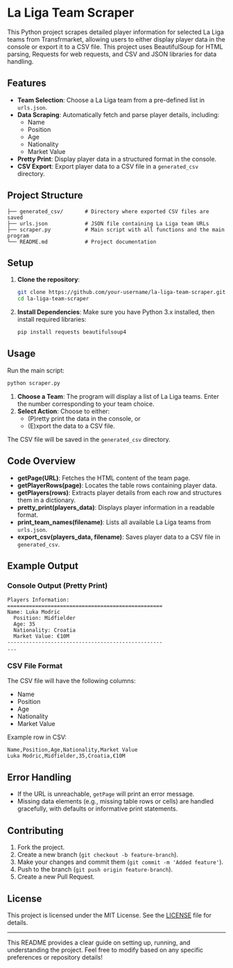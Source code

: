# La Liga Team Scraper

This Python project scrapes detailed player information for selected La Liga teams from Transfrmarket, allowing users to either display player data in the console or export it to a CSV file. This project uses BeautifulSoup for HTML parsing, Requests for web requests, and CSV and JSON libraries for data handling.

## Features

- **Team Selection**: Choose a La Liga team from a pre-defined list in `urls.json`.
- **Data Scraping**: Automatically fetch and parse player details, including:
  - Name
  - Position
  - Age
  - Nationality
  - Market Value
- **Pretty Print**: Display player data in a structured format in the console.
- **CSV Export**: Export player data to a CSV file in a `generated_csv` directory.

## Project Structure

```plaintext
├── generated_csv/       # Directory where exported CSV files are saved
├── urls.json            # JSON file containing La Liga team URLs
├── scraper.py           # Main script with all functions and the main program
└── README.md            # Project documentation
```

## Setup

1. **Clone the repository**:
   ```bash
   git clone https://github.com/your-username/la-liga-team-scraper.git
   cd la-liga-team-scraper
   ```

2. **Install Dependencies**:
   Make sure you have Python 3.x installed, then install required libraries:
   ```bash
   pip install requests beautifulsoup4
   ```


## Usage

Run the main script:
```bash
python scraper.py
```

1. **Choose a Team**: The program will display a list of La Liga teams. Enter the number corresponding to your team choice.
2. **Select Action**: Choose to either:
   - (P)retty print the data in the console, or
   - (E)xport the data to a CSV file.

The CSV file will be saved in the `generated_csv` directory.

## Code Overview

- **getPage(URL)**: Fetches the HTML content of the team page.
- **getPlayerRows(page)**: Locates the table rows containing player data.
- **getPlayers(rows)**: Extracts player details from each row and structures them in a dictionary.
- **pretty_print(players_data)**: Displays player information in a readable format.
- **print_team_names(filename)**: Lists all available La Liga teams from `urls.json`.
- **export_csv(players_data, filename)**: Saves player data to a CSV file in `generated_csv`.

## Example Output

### Console Output (Pretty Print)

```
Players Information:
==================================================
Name: Luka Modric
  Position: Midfielder
  Age: 35
  Nationality: Croatia
  Market Value: €10M
--------------------------------------------------
...
```

### CSV File Format

The CSV file will have the following columns:
- Name
- Position
- Age
- Nationality
- Market Value

Example row in CSV:
```csv
Name,Position,Age,Nationality,Market Value
Luka Modric,Midfielder,35,Croatia,€10M
```

## Error Handling

- If the URL is unreachable, `getPage` will print an error message.
- Missing data elements (e.g., missing table rows or cells) are handled gracefully, with defaults or informative print statements.

## Contributing

1. Fork the project.
2. Create a new branch (`git checkout -b feature-branch`).
3. Make your changes and commit them (`git commit -m 'Added feature'`).
4. Push to the branch (`git push origin feature-branch`).
5. Create a new Pull Request.

## License

This project is licensed under the MIT License. See the [LICENSE](LICENSE) file for details.

---

This README provides a clear guide on setting up, running, and understanding the project. Feel free to modify based on any specific preferences or repository details!
